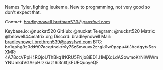 Names Tyler, fighting leukemia.
New to programming, not very good so don't expect that.

Contact: bradleynowell.brethren539@passfwd.com


Keybase.io: @nuckat520
GitHub: @nuckat
Telegram: @nuckat520
Matrix: @bnowell44:matrix.org
Discord: bradleynowell
Mail: bradleynowell.brethren539@passfwd.com
BTC: bc1qphg8z3ddft97aeqdnckrr6y75z5mxuxx2zhgk6w9pcpu4tl8hedqytx5sn
XMR: 4A78ccVPpH4RQjoUThBkq1hKRU5FNjo8iED1U1MjXqLdASowmoKrNiWiWmYNUmk4VGAepHrzkiaz16i3n6fjkEUEQuoyeQE


<!---
nuckat/nuckat is a ✨ special ✨ repository because its `README.md` (this file) appears on your GitHub profile.
You can click the Preview link to take a look at your changes.
--->
